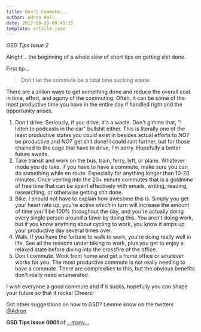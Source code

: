 ```yaml
---
title: Don't Commute...
author: Adron Hall
date: 2017-06-20 09:43:15
template: article.jade
---
```

*GSD Tips Issue 2*

Alright... the beginning of a whole slew of short tips on getting shit done.

First tip...

> Don't let the commute be a total time sucking waste. 

<span class="more"></span>

There are a zillion ways to get something done and reduce the overall cost in time, effort, and agony of the commuting. Often, it can be some of the most productive time you have in the entire day if handled right and the opportunity arises.

1. Don't drive. Seriously, if you drive, it's a waste. Don't gimme that, "I listen to podcasts in the car" bullshit either. This is literally one of the least productive states you could exist in besides actual efforts to *NOT* be productive and *NOT* get shit done! I could rant further, but for those chained to the cage that have to drive, I'm sorry. Hopefully a better future awaits.
2. Take transit and work on the bus, train, ferry, lyft, or plane. Whatever mode you do take, if you have to have a commute, make sure you can do something while en route. Especially for anything longer than 10-20 minutes. Once veering into the 20+ minute commutes that is a goldmine of free time that can be spent effectively with emails, writing, reading, researching, or otherwise getting shit done.
3. Bike. I should not have to explain how awesome this is. Simply you get your heart rate up, you're active which in turn will increase the amount of time you'll be 100% throughout the day, and you're actually doing every single person around a favor by doing this. You aren't doing work, but if you know anything about cycling to work, you know it amps up your productive day several times over.
4. Walk. If you have the fortune to walk to work, you're doing really well in life. See all the reasons under biking to work, plus you get to enjoy a relaxed state before diving into the crossfire of the office.
5. Don't commute. Work from home and get a home office or whatever works for you. The most productive commute is not really needing to have a commute. There are complexities to this, but the obvious benefits don't really need enumerated.

I wish everyone a good commute and if it sucks, hopefully you can shape your future so that it rocks! Cheers!

Got other suggestions on how to GSD? Lemme know on the twitters [@Adron](https://twitter.com/Adron)

**GSD Tips Issue 0001** of [...many...](/docs/gsd-tips/)